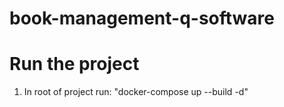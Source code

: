 # book-management-q-software
# Run the project
1. In root of project run: "docker-compose up --build -d"